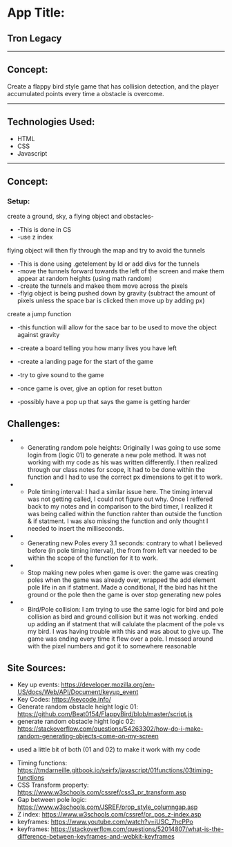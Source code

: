 # App Title:
## Tron Legacy

---
## Concept:
Create a flappy bird style game that has collision detection, and the player accumulated points every time a obstacle is overcome.

---
## Technologies Used:

* HTML
* CSS
* Javascript

---
## Concept:

### Setup:
create a ground, sky, a flying object and obstacles- 
* -This is done in CS
* -use z index

flying object will then fly through the map and try to avoid the tunnels
* -This is done using .getelement by Id or add divs for the tunnels 
* -move the tunnels  forward towards the left of the screen and make them appear at random heights (using math random)
* -create the tunnels and makee them move across the pixels 
* -flyig object is being pushed down by gravity (subtract the amount of pixels unless the space bar is clicked then move up by adding px)

create a jump function
* -this function will allow for the sace bar to be used to move the object against gravity

* -create a board telling you how many lives you have left
* -create a landing page for the start of the game
* -try to give sound to the game
* -once game is over, give an option for reset button
* -possibly have a pop up that says the game is getting harder



## Challenges: 
* - Generating random pole heights:
Originally I was going to use some login from (logic 01) to generate a new pole method. It was not working with my code as his was written differently. I then realized through our class notes for scope, it had to be done within the function and I had to use the correct px dimensions to get it to work.

* - Pole timing interval:
I had a similar issue here. The timing interval was not getting called, I could not figure out why. Once I reffered back to my notes and in comparison to the bird timer, I realized it was being called within the function rahter than outside the function & if statment. I was also missing the function and only thought I needed to insert the milliseconds.

* - Generating new Poles every 3.1 seconds:
contrary to what I believed before (in pole timing interval), the from from left var needed to be within the scope of the function for it to work. 

* - Stop making new poles when game is over:
the game was creating poles when the game was already over, wrapped the add element pole life in an if statment. Made a conditional, If the bird has hit the ground or the pole then the game is over stop generating new poles

* - Bird/Pole collision:
I am trying to use the same logic for bird and pole collision as bird and ground collision but it was not working. ended up adding an if statment that will calulate the placment of the pole vs my bird. I was having trouble with this and was about to give up. The game was ending every time it flew over a pole. I messed around with the pixel numbers  and got it to somewhere reasonable





## Site Sources:
- Key up events: https://developer.mozilla.org/en-US/docs/Web/API/Document/keyup_event
- Key Codes: https://keycode.info/
- Generate random obstacle height logic 01: 
https://github.com/Beat0154/FlappyBird/blob/master/script.js
- generate random obstacle hight logic 02:
https://stackoverflow.com/questions/54263302/how-do-i-make-random-generating-objects-come-on-my-screen

 * used a little bit of both (01 and 02) to make it work with my code

- Timing functions: https://tmdarneille.gitbook.io/seirfx/javascript/01functions/03timing-functions
- CSS Transform property: https://www.w3schools.com/cssref/css3_pr_transform.asp
- Gap between pole logic: https://www.w3schools.com/JSREF/prop_style_columngap.asp
- Z index: https://www.w3schools.com/cssref/pr_pos_z-index.asp
- keyframes: https://www.youtube.com/watch?v=iUSC_7hcPPo
- keyframes: https://stackoverflow.com/questions/52014807/what-is-the-difference-between-keyframes-and-webkit-keyframes